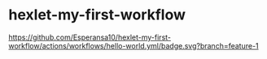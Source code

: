 # hexlet-my-first-workflow
https://github.com/Esperansa10/hexlet-my-first-workflow/actions/workflows/hello-world.yml/badge.svg?branch=feature-1
